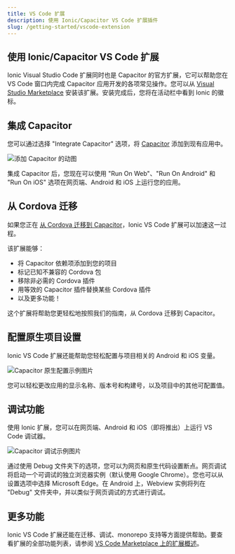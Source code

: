 ```yaml
---
title: VS Code 扩展
description: 使用 Ionic/Capacitor VS Code 扩展插件
slug: /getting-started/vscode-extension
---
```


## 使用 Ionic/Capacitor VS Code 扩展

Ionic Visual Studio Code 扩展同时也是 Capacitor 的官方扩展，它可以帮助您在 VS Code 窗口内完成 Capacitor 应用开发的各项常见操作。您可以从 [Visual Studio Marketplace](https://marketplace.visualstudio.com/items?itemName=ionic.ionic) 安装该扩展。安装完成后，您将在活动栏中看到 Ionic 的徽标。

## 集成 Capacitor

您可以通过选择 "Integrate Capacitor" 选项，将 [Capacitor](https://capacitorjs.com/) 添加到现有应用中。

![添加 Capacitor 的动图](../../../../static/img/v5/docs/getting-started/integrate-capacitor.gif)

集成 Capacitor 后，您现在可以使用 "Run On Web"、"Run On Android" 和 "Run On iOS" 选项在网页端、Android 和 iOS 上运行您的应用。

## 从 Cordova 迁移

如果您正在 [从 Cordova 迁移到 Capacitor](https://capacitorjs.com/docs/cordova/migrating-from-cordova-to-capacitor)，Ionic VS Code 扩展可以加速这一过程。

该扩展能够：
- 将 Capacitor 依赖项添加到您的项目
- 标记已知不兼容的 Cordova 包
- 移除非必需的 Cordova 插件
- 用等效的 Capacitor 插件替换某些 Cordova 插件
- 以及更多功能！

这个扩展将帮助您更轻松地按照我们的指南，从 Cordova 迁移到 Capacitor。

## 配置原生项目设置

Ionic VS Code 扩展还能帮助您轻松配置与项目相关的 Android 和 iOS 变量。

![Capacitor 原生配置示例图片](../../../../static/img/v5/docs/getting-started/capacitor-vscode-config.gif)

您可以轻松更改应用的显示名称、版本号和构建号，以及项目中的其他可配置值。

## 调试功能

使用 Ionic 扩展，您可以在网页端、Android 和 iOS（即将推出）上运行 VS Code 调试器。

![Capacitor 调试示例图片](../../../../static/img/v5/docs/getting-started/ionic-vs-code-debugging.jpg)

通过使用 Debug 文件夹下的选项，您可以为网页和原生代码设置断点。网页调试将启动一个可调试的独立浏览器实例（默认使用 Google Chrome）。您也可以从设置选项中选择 Microsoft Edge。在 Android 上，Webview 实例将列在 "Debug" 文件夹中，并以类似于网页调试的方式进行调试。

## 更多功能

Ionic VS Code 扩展还能在迁移、调试、monorepo 支持等方面提供帮助。要查看扩展的全部功能列表，请参阅 [VS Code Marketplace 上的扩展概述](https://marketplace.visualstudio.com/items?itemName=ionic.ionic)。